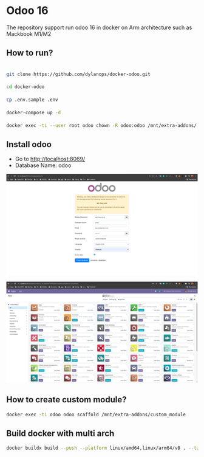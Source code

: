 # Odoo 16

The repository support run odoo 16 in docker on Arm architecture such as Mackbook M1/M2

## How to run?

```bash

git clone https://github.com/dylanops/docker-odoo.git

cd docker-odoo

cp .env.sample .env

docker-compose up -d

docker exec -ti --user root odoo chown -R odoo:odoo /mnt/extra-addons/ var/lib/odoo/

```

## Install odoo

* Go to [http://localhost:8069/](http://localhost:8069/)
* Database Name: odoo

![odoo 15](./data/img/step1.png)

![odoo 15](./data/img/step2.png)

## How to create custom module?

```bash
docker exec -ti odoo odoo scaffold /mnt/extra-addons/custom_module
```

## Build docker with multi arch

```bash
docker buildx build --push --platform linux/amd64,linux/arm64/v8 . --tag dylanops/odoo:16
```

